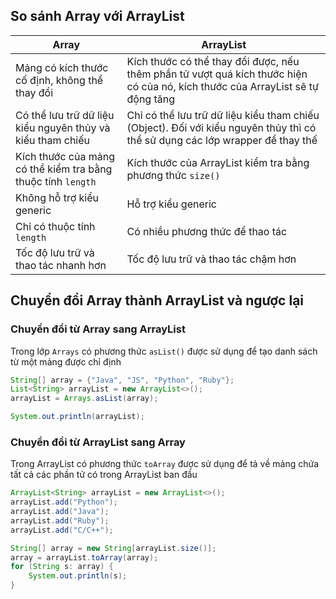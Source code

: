 ## So sánh Array với ArrayList  
| Array | ArrayList | 
| --- | --- | 
| Mảng có kích thước cố định, không thể thay đổi | Kích thước có thể thay đổi được, nếu thêm phần tử vượt quá kích thước hiện có của nó, kích thước của ArrayList sẽ tự động tăng | 
| Có thể lưu trữ dữ liệu kiểu nguyên thủy và kiểu tham chiếu | Chỉ có thể lưu trữ dữ liệu kiểu tham chiếu (Object). Đối với kiểu nguyên thủy thì có thể sử dụng các lớp wrapper để thay thế | 
| Kích thước của mảng có thể kiểm tra bằng thuộc tính `length` | Kích thước của ArrayList kiểm tra bằng phương thức `size()` | 
| Không hỗ trợ kiểu generic | Hỗ trợ kiểu generic | 
| Chỉ có thuộc tính `length` | Có nhiều phương thức để thao tác | 
| Tốc độ lưu trữ và thao tác nhanh hơn | Tốc độ lưu trữ và thao tác chậm hơn |

## Chuyển đổi Array thành ArrayList và ngược lại 
### Chuyển đổi từ Array sang ArrayList  

Trong lớp `Arrays` có phương thức `asList()` được sử dụng để tạo danh sách từ một mảng được chỉ định  

```java
String[] array = {"Java", "JS", "Python", "Ruby"};
List<String> arrayList = new ArrayList<>();
arrayList = Arrays.asList(array);

System.out.println(arrayList);
```  

### Chuyển đổi từ ArrayList sang Array  

Trong ArrayList có phương thức `toArray` được sử dụng để tả về mảng chứa tất cả các phần tử có trong ArrayList ban đầu    

```java
ArrayList<String> arrayList = new ArrayList<>();
arrayList.add("Python");
arrayList.add("Java");
arrayList.add("Ruby");
arrayList.add("C/C++");

String[] array = new String[arrayList.size()];
array = arrayList.toArray(array);
for (String s: array) {
    System.out.println(s);
}
```